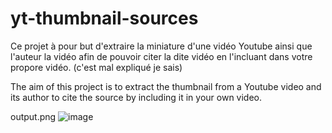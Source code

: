 # yt-thumbnail-sources

Ce projet à pour but d'extraire la miniature d'une vidéo Youtube ainsi que l'auteur la vidéo afin de pouvoir citer la dite vidéo en l'incluant dans votre propore vidéo. (c'est mal expliqué je sais)

The aim of this project is to extract the thumbnail from a Youtube video and its author to cite the source by including it in your own video.

output.png
![image](https://github.com/Ashokaas/yt-thumbnail-sources/assets/99681959/01555242-1fe9-499e-823d-578a3be231c3)

